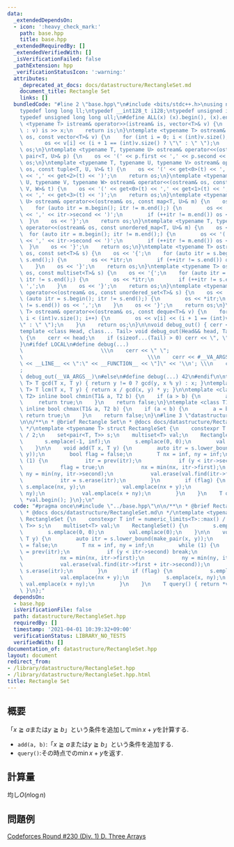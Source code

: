 ```yaml
---
data:
  _extendedDependsOn:
  - icon: ':heavy_check_mark:'
    path: base.hpp
    title: base.hpp
  _extendedRequiredBy: []
  _extendedVerifiedWith: []
  _isVerificationFailed: false
  _pathExtension: hpp
  _verificationStatusIcon: ':warning:'
  attributes:
    _deprecated_at_docs: docs/datastructure/RectangleSet.md
    document_title: Rectangle Set
    links: []
  bundledCode: "#line 2 \"base.hpp\"\n#include <bits/stdc++.h>\nusing namespace std;\n\
    typedef long long ll;\ntypedef __int128_t i128;\ntypedef unsigned int uint;\n\
    typedef unsigned long long ull;\n#define ALL(x) (x).begin(), (x).end()\n\ntemplate\
    \ <typename T> istream& operator>>(istream& is, vector<T>& v) {\n    for (T& x\
    \ : v) is >> x;\n    return is;\n}\ntemplate <typename T> ostream& operator<<(ostream&\
    \ os, const vector<T>& v) {\n    for (int i = 0; i < (int)v.size(); i++) {\n \
    \       os << v[i] << (i + 1 == (int)v.size() ? \"\" : \" \");\n    }\n    return\
    \ os;\n}\ntemplate <typename T, typename U> ostream& operator<<(ostream& os, const\
    \ pair<T, U>& p) {\n    os << '(' << p.first << ',' << p.second << ')';\n    return\
    \ os;\n}\ntemplate <typename T, typename U, typename V> ostream& operator<<(ostream&\
    \ os, const tuple<T, U, V>& t) {\n    os << '(' << get<0>(t) << ',' << get<1>(t)\
    \ << ',' << get<2>(t) << ')';\n    return os;\n}\ntemplate <typename T, typename\
    \ U, typename V, typename W> ostream& operator<<(ostream& os, const tuple<T, U,\
    \ V, W>& t) {\n    os << '(' << get<0>(t) << ',' << get<1>(t) << ',' << get<2>(t)\
    \ << ',' << get<3>(t) << ')';\n    return os;\n}\ntemplate <typename T, typename\
    \ U> ostream& operator<<(ostream& os, const map<T, U>& m) {\n    os << '{';\n\
    \    for (auto itr = m.begin(); itr != m.end();) {\n        os << '(' << itr->first\
    \ << ',' << itr->second << ')';\n        if (++itr != m.end()) os << ',';\n  \
    \  }\n    os << '}';\n    return os;\n}\ntemplate <typename T, typename U> ostream&\
    \ operator<<(ostream& os, const unordered_map<T, U>& m) {\n    os << '{';\n  \
    \  for (auto itr = m.begin(); itr != m.end();) {\n        os << '(' << itr->first\
    \ << ',' << itr->second << ')';\n        if (++itr != m.end()) os << ',';\n  \
    \  }\n    os << '}';\n    return os;\n}\ntemplate <typename T> ostream& operator<<(ostream&\
    \ os, const set<T>& s) {\n    os << '{';\n    for (auto itr = s.begin(); itr !=\
    \ s.end();) {\n        os << *itr;\n        if (++itr != s.end()) os << ',';\n\
    \    }\n    os << '}';\n    return os;\n}\ntemplate <typename T> ostream& operator<<(ostream&\
    \ os, const multiset<T>& s) {\n    os << '{';\n    for (auto itr = s.begin();\
    \ itr != s.end();) {\n        os << *itr;\n        if (++itr != s.end()) os <<\
    \ ',';\n    }\n    os << '}';\n    return os;\n}\ntemplate <typename T> ostream&\
    \ operator<<(ostream& os, const unordered_set<T>& s) {\n    os << '{';\n    for\
    \ (auto itr = s.begin(); itr != s.end();) {\n        os << *itr;\n        if (++itr\
    \ != s.end()) os << ',';\n    }\n    os << '}';\n    return os;\n}\ntemplate <typename\
    \ T> ostream& operator<<(ostream& os, const deque<T>& v) {\n    for (int i = 0;\
    \ i < (int)v.size(); i++) {\n        os << v[i] << (i + 1 == (int)v.size() ? \"\
    \" : \" \");\n    }\n    return os;\n}\n\nvoid debug_out() { cerr << '\\n'; }\n\
    template <class Head, class... Tail> void debug_out(Head&& head, Tail&&... tail)\
    \ {\n    cerr << head;\n    if (sizeof...(Tail) > 0) cerr << \", \";\n    debug_out(move(tail)...);\n\
    }\n#ifdef LOCAL\n#define debug(...)                                          \
    \                         \\\n    cerr << \" \";                             \
    \                                        \\\n    cerr << #__VA_ARGS__ << \" :[\"\
    \ << __LINE__ << \":\" << __FUNCTION__ << \"]\" << '\\n'; \\\n    cerr << \" \"\
    ;                                                                     \\\n   \
    \ debug_out(__VA_ARGS__)\n#else\n#define debug(...) 42\n#endif\n\ntemplate <typename\
    \ T> T gcd(T x, T y) { return y != 0 ? gcd(y, x % y) : x; }\ntemplate <typename\
    \ T> T lcm(T x, T y) { return x / gcd(x, y) * y; }\n\ntemplate <class T1, class\
    \ T2> inline bool chmin(T1& a, T2 b) {\n    if (a > b) {\n        a = b;\n   \
    \     return true;\n    }\n    return false;\n}\ntemplate <class T1, class T2>\
    \ inline bool chmax(T1& a, T2 b) {\n    if (a < b) {\n        a = b;\n       \
    \ return true;\n    }\n    return false;\n}\n#line 3 \"datastructure/RectangleSet.hpp\"\
    \n\n/**\n * @brief Rectangle Set\n * @docs docs/datastructure/RectangleSet.md\n\
    \ */\ntemplate <typename T> struct RectangleSet {\n    constexpr T inf = numeric_limits<T>::max()\
    \ / 2;\n    set<pair<T, T>> s;\n    multiset<T> val;\n    RectangleSet() {\n \
    \       s.emplace(-1, inf);\n        s.emplace(0, 0);\n        val.emplace(0);\n\
    \    }\n\n    void add(T x, T y) {\n        auto itr = s.lower_bound(make_pair(x,\
    \ y));\n        bool flag = false;\n        T nx = inf, ny = inf;\n        while\
    \ (1) {\n            itr = prev(itr);\n            if (y < itr->second) break;\n\
    \            flag = true;\n            nx = min(nx, itr->first);\n           \
    \ ny = min(ny, itr->second);\n            val.erase(val.find(itr->first + itr->second));\n\
    \            itr = s.erase(itr);\n        }\n        if (flag) {\n           \
    \ s.emplace(nx, y);\n            val.emplace(nx + y);\n            s.emplace(x,\
    \ ny);\n            val.emplace(x + ny);\n        }\n    }\n    T query() { return\
    \ *val.begin(); }\n};\n"
  code: "#pragma once\n#include \"../base.hpp\"\n\n/**\n * @brief Rectangle Set\n\
    \ * @docs docs/datastructure/RectangleSet.md\n */\ntemplate <typename T> struct\
    \ RectangleSet {\n    constexpr T inf = numeric_limits<T>::max() / 2;\n    set<pair<T,\
    \ T>> s;\n    multiset<T> val;\n    RectangleSet() {\n        s.emplace(-1, inf);\n\
    \        s.emplace(0, 0);\n        val.emplace(0);\n    }\n\n    void add(T x,\
    \ T y) {\n        auto itr = s.lower_bound(make_pair(x, y));\n        bool flag\
    \ = false;\n        T nx = inf, ny = inf;\n        while (1) {\n            itr\
    \ = prev(itr);\n            if (y < itr->second) break;\n            flag = true;\n\
    \            nx = min(nx, itr->first);\n            ny = min(ny, itr->second);\n\
    \            val.erase(val.find(itr->first + itr->second));\n            itr =\
    \ s.erase(itr);\n        }\n        if (flag) {\n            s.emplace(nx, y);\n\
    \            val.emplace(nx + y);\n            s.emplace(x, ny);\n           \
    \ val.emplace(x + ny);\n        }\n    }\n    T query() { return *val.begin();\
    \ }\n};"
  dependsOn:
  - base.hpp
  isVerificationFile: false
  path: datastructure/RectangleSet.hpp
  requiredBy: []
  timestamp: '2021-04-01 10:39:32+09:00'
  verificationStatus: LIBRARY_NO_TESTS
  verifiedWith: []
documentation_of: datastructure/RectangleSet.hpp
layout: document
redirect_from:
- /library/datastructure/RectangleSet.hpp
- /library/datastructure/RectangleSet.hpp.html
title: Rectangle Set
---
```

## 概要
「$x \geqq a$または$y \geqq b$」という条件を追加して$\min x+y$を計算する.
- `add(a, b)`:「$x \geqq a$または$y \geqq b$」という条件を追加する.
- `query()`:その時点での$\min x+y$を返す.

## 計算量
均し$O(n\log n)$

## 問題例
[Codeforces Round #230 (Div. 1) D. Three Arrays](https://codeforces.com/contest/392/problem/D)